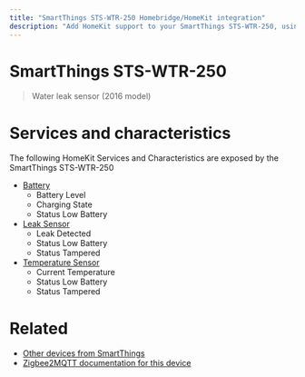 ```yaml
---
title: "SmartThings STS-WTR-250 Homebridge/HomeKit integration"
description: "Add HomeKit support to your SmartThings STS-WTR-250, using Homebridge, Zigbee2MQTT and homebridge-z2m."
---
```

<!---
This file has been GENERATED using src/docgen/docgen.ts
DO NOT EDIT THIS FILE MANUALLY!
-->
# SmartThings STS-WTR-250
> Water leak sensor (2016 model)


# Services and characteristics
The following HomeKit Services and Characteristics are exposed by
the SmartThings STS-WTR-250

* [Battery](../../battery.md)
  * Battery Level
  * Charging State
  * Status Low Battery
* [Leak Sensor](../../sensors.md)
  * Leak Detected
  * Status Low Battery
  * Status Tampered
* [Temperature Sensor](../../sensors.md)
  * Current Temperature
  * Status Low Battery
  * Status Tampered


# Related
* [Other devices from SmartThings](../index.md#smartthings)
* [Zigbee2MQTT documentation for this device](https://www.zigbee2mqtt.io/devices/STS-WTR-250.html)